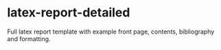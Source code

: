 # latex-report-detailed
Full latex report template with example front page, contents, bibliography and formatting.
